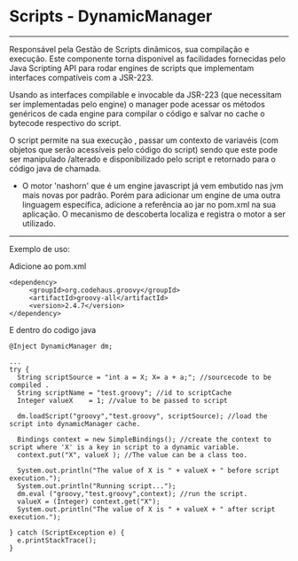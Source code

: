 # Scripts - DynamicManager

---

Responsável pela Gestão de Scripts dinâmicos, sua compilação e execução. Este  componente  torna disponivel as facilidades fornecidas pelo Java Scripting API para rodar engines de scripts que implementam interfaces compatíveis com a JSR-223.

Usando as  interfaces compilable e invocable da ​​JSR-223 \(que necessitam ser implementadas pelo engine\) o manager pode acessar os métodos genéricos de cada engine para compilar o código e salvar no cache o bytecode respectivo do script.

O script permite na sua execução ,  passar um contexto de variavéis \(com objetos que serão acessíveis pelo  código do script\) sendo que este pode ser manipulado /alterado e disponibilizado pelo script e retornado para o código java de chamada.

* O motor 'nashorn' que é um engine javascript já vem embutido nas jvm mais novas por padrão. Porém para adicionar um engine de uma outra linguagem específica, adicione a referência ao jar no pom.xml na sua aplicação. O mecanismo de descoberta localiza e registra o motor a ser utilizado.

---

Exemplo de uso:

Adicione ao pom.xml

```
<dependency>
     <groupId>org.codehaus.groovy</groupId>
     <artifactId>groovy-all</artifactId>
     <version>2.4.7</version>
</dependency>

```
E dentro do codigo java

```
@Inject DynamicManager dm;

...
try {                                  
  String scriptSource = "int a = X; X= a + a;"; //sourcecode to be compiled .  
  String scriptName = "test.groovy"; //id to scriptCache
  Integer valueX    = 1; //value to be passed to script

  dm.loadScript("groovy","test.groovy", scriptSource); //load the script into dynamicManager cache.   

  Bindings context = new SimpleBindings(); //create the context to script where 'X' is a key in script to a dynamic variable.                                                                  
  context.put("X", valueX ); //The value can be a class too.    

  System.out.println("The value of X is " + valueX + " before script execution.");
  System.out.println("Running script...");
  dm.eval ("groovy,"test.groovy",context); //run the script.        
  valueX = (Integer) context.get("X");                  
  System.out.println("The value of X is " + valueX + " after script execution.");

} catch (ScriptException e) {
  e.printStackTrace();
}
```



